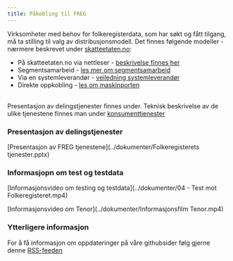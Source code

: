 ```yaml
---
title: Påkobling til FREG
---
```

Virksomheter med behov for folkeregisterdata, som har søkt og fått tilgang, må ta stilling til valg av distribusjonsmodell. Det finnes følgende modeller - nærmere beskrevet under [skatteetaten.no](https://www.skatteetaten.no/deling/opplysninger/folkeregisteropplysninger/distribusjonsmodell/):<br/>
* På skatteetaten.no via nettleser - [beskrivelse finnes her](https://www.skatteetaten.no/deling/opplysninger/folkeregisteropplysninger/oppslag-i-folkeregisteret/)
* Segmentsamarbeid - [les mer om segmentsamarbeid](https://www.skatteetaten.no/deling/segmenter/)
* Via en systemleverandør - [veiledning systemleverandør](https://skatteetaten.github.io/folkeregisteret-api-dokumentasjon/veileder-for-systemleverandorer/)
* Direkte oppkobling - [les om maskinporten](https://skatteetaten.github.io/folkeregisteret-api-dokumentasjon/maskinporten/)
<br/><br/>


Presentasjon av delingstjenester finnes under. Teknisk beskrivelse av de ulike tjenestene finnes man under [konsumenttjenester](https://skatteetaten.github.io/folkeregisteret-api-dokumentasjon/konsumenttjenester/)

### Presentasjon av delingstjenester
[Presentasjon av FREG tjenestene](../dokumenter/Folkeregisterets tjenester.pptx)

### Informasjopn om test og testdata
[Informasjonsvideo om testing og testdata](../dokumenter/04 - Test mot Folkeregisteret.mp4)

[Informasjonsvideo om Tenor](../dokumenter/Informasjonsfilm Tenor.mp4)

### Ytterligere informasjon
For å få informasjon om oppdateringer på våre githubsider følg gjerne denne [RSS-feeden](https://skatteetaten.github.io/folkeregisteret-api-dokumentasjon/rss.xml) 
